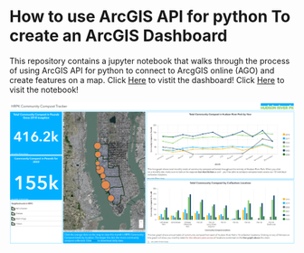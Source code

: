 # How to use ArcGIS API for python To create an ArcGIS Dashboard

This repository contains a jupyter notebook that walks through the process of using ArcGIS API for python to connect to ArcgGIS online (AGO) and create features on a map. Click [Here](https://www.arcgis.com/apps/dashboards/2b371fa9932b49f79176ed4b1333b01f) to vistit the dashboard! Click [Here](https://github.com/polanch190/arcgis-api-for-python-usecase/blob/main/arcgis-python-notebook-files/summarizing-live-data-working.ipynb) to visit the notebook!

![dashboard](https://github.com/polanch190/arcgis-api-for-python-usecase/blob/main/arcgis-python-notebook-files/compost-dashboard.png)
